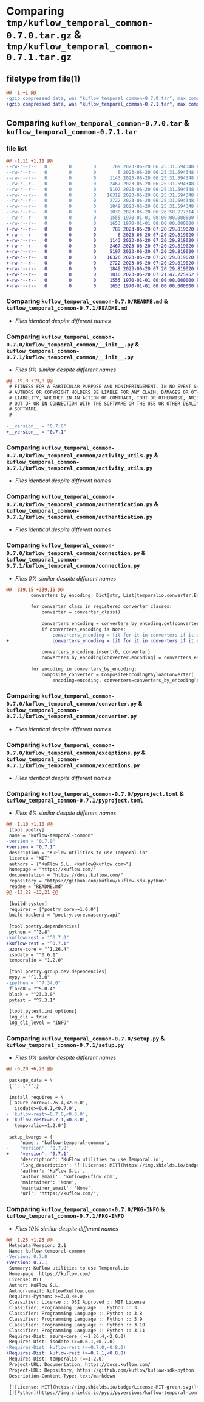 # Comparing `tmp/kuflow_temporal_common-0.7.0.tar.gz` & `tmp/kuflow_temporal_common-0.7.1.tar.gz`

## filetype from file(1)

```diff
@@ -1 +1 @@
-gzip compressed data, was "kuflow_temporal_common-0.7.0.tar", max compression
+gzip compressed data, was "kuflow_temporal_common-0.7.1.tar", max compression
```

## Comparing `kuflow_temporal_common-0.7.0.tar` & `kuflow_temporal_common-0.7.1.tar`

### file list

```diff
@@ -1,11 +1,11 @@
--rw-r--r--   0        0        0      789 2023-06-20 06:25:31.594348 kuflow_temporal_common-0.7.0/README.md
--rw-r--r--   0        0        0        6 2023-06-20 06:25:31.594348 kuflow_temporal_common-0.7.0/VERSION
--rw-r--r--   0        0        0     1143 2023-06-20 06:25:31.594348 kuflow_temporal_common-0.7.0/kuflow_temporal_common/__init__.py
--rw-r--r--   0        0        0     2467 2023-06-20 06:25:31.594348 kuflow_temporal_common-0.7.0/kuflow_temporal_common/activity_utils.py
--rw-r--r--   0        0        0     5197 2023-06-20 06:25:31.594348 kuflow_temporal_common-0.7.0/kuflow_temporal_common/authentication.py
--rw-r--r--   0        0        0    16319 2023-06-20 06:25:31.594348 kuflow_temporal_common-0.7.0/kuflow_temporal_common/connection.py
--rw-r--r--   0        0        0     2722 2023-06-20 06:25:31.594348 kuflow_temporal_common-0.7.0/kuflow_temporal_common/converter.py
--rw-r--r--   0        0        0     1849 2023-06-20 06:25:31.594348 kuflow_temporal_common-0.7.0/kuflow_temporal_common/exceptions.py
--rw-r--r--   0        0        0     1030 2023-06-20 06:26:58.277314 kuflow_temporal_common-0.7.0/pyproject.toml
--rw-r--r--   0        0        0     1555 1970-01-01 00:00:00.000000 kuflow_temporal_common-0.7.0/setup.py
--rw-r--r--   0        0        0     1653 1970-01-01 00:00:00.000000 kuflow_temporal_common-0.7.0/PKG-INFO
+-rw-r--r--   0        0        0      789 2023-06-20 07:20:29.819020 kuflow_temporal_common-0.7.1/README.md
+-rw-r--r--   0        0        0        6 2023-06-20 07:20:29.819020 kuflow_temporal_common-0.7.1/VERSION
+-rw-r--r--   0        0        0     1143 2023-06-20 07:20:29.819020 kuflow_temporal_common-0.7.1/kuflow_temporal_common/__init__.py
+-rw-r--r--   0        0        0     2467 2023-06-20 07:20:29.819020 kuflow_temporal_common-0.7.1/kuflow_temporal_common/activity_utils.py
+-rw-r--r--   0        0        0     5197 2023-06-20 07:20:29.819020 kuflow_temporal_common-0.7.1/kuflow_temporal_common/authentication.py
+-rw-r--r--   0        0        0    16326 2023-06-20 07:20:29.819020 kuflow_temporal_common-0.7.1/kuflow_temporal_common/connection.py
+-rw-r--r--   0        0        0     2722 2023-06-20 07:20:29.819020 kuflow_temporal_common-0.7.1/kuflow_temporal_common/converter.py
+-rw-r--r--   0        0        0     1849 2023-06-20 07:20:29.819020 kuflow_temporal_common-0.7.1/kuflow_temporal_common/exceptions.py
+-rw-r--r--   0        0        0     1010 2023-06-20 07:21:47.225952 kuflow_temporal_common-0.7.1/pyproject.toml
+-rw-r--r--   0        0        0     1555 1970-01-01 00:00:00.000000 kuflow_temporal_common-0.7.1/setup.py
+-rw-r--r--   0        0        0     1653 1970-01-01 00:00:00.000000 kuflow_temporal_common-0.7.1/PKG-INFO
```

### Comparing `kuflow_temporal_common-0.7.0/README.md` & `kuflow_temporal_common-0.7.1/README.md`

 * *Files identical despite different names*

### Comparing `kuflow_temporal_common-0.7.0/kuflow_temporal_common/__init__.py` & `kuflow_temporal_common-0.7.1/kuflow_temporal_common/__init__.py`

 * *Files 0% similar despite different names*

```diff
@@ -19,8 +19,8 @@
 # FITNESS FOR A PARTICULAR PURPOSE AND NONINFRINGEMENT. IN NO EVENT SHALL THE
 # AUTHORS OR COPYRIGHT HOLDERS BE LIABLE FOR ANY CLAIM, DAMAGES OR OTHER
 # LIABILITY, WHETHER IN AN ACTION OF CONTRACT, TORT OR OTHERWISE, ARISING FROM,
 # OUT OF OR IN CONNECTION WITH THE SOFTWARE OR THE USE OR OTHER DEALINGS IN THE
 # SOFTWARE.
 #
 
-__version__ = "0.7.0"
+__version__ = "0.7.1"
```

### Comparing `kuflow_temporal_common-0.7.0/kuflow_temporal_common/activity_utils.py` & `kuflow_temporal_common-0.7.1/kuflow_temporal_common/activity_utils.py`

 * *Files identical despite different names*

### Comparing `kuflow_temporal_common-0.7.0/kuflow_temporal_common/authentication.py` & `kuflow_temporal_common-0.7.1/kuflow_temporal_common/authentication.py`

 * *Files identical despite different names*

### Comparing `kuflow_temporal_common-0.7.0/kuflow_temporal_common/connection.py` & `kuflow_temporal_common-0.7.1/kuflow_temporal_common/connection.py`

 * *Files 0% similar despite different names*

```diff
@@ -339,15 +339,15 @@
         converters_by_encoding: Dict[str, List[temporalio.converter.EncodingPayloadConverter]] = {}
 
         for converter_class in registered_converter_classes:
             converter = converter_class()
 
             converters_encoding = converters_by_encoding.get(converter.encoding, None)
             if converters_encoding is None:
-                converters_encoding = [it for it in converters if it.encoding == it.encoding]
+                converters_encoding = [it for it in converters if it.encoding == converter.encoding]
 
             converters_encoding.insert(0, converter)
             converters_by_encoding[converter.encoding] = converters_encoding
 
         for encoding in converters_by_encoding:
             composite_converter = CompositeEncodingPayloadConverter(
                 encoding=encoding, converters=converters_by_encoding[encoding]
```

### Comparing `kuflow_temporal_common-0.7.0/kuflow_temporal_common/converter.py` & `kuflow_temporal_common-0.7.1/kuflow_temporal_common/converter.py`

 * *Files identical despite different names*

### Comparing `kuflow_temporal_common-0.7.0/kuflow_temporal_common/exceptions.py` & `kuflow_temporal_common-0.7.1/kuflow_temporal_common/exceptions.py`

 * *Files identical despite different names*

### Comparing `kuflow_temporal_common-0.7.0/pyproject.toml` & `kuflow_temporal_common-0.7.1/pyproject.toml`

 * *Files 4% similar despite different names*

```diff
@@ -1,10 +1,10 @@
 [tool.poetry]
 name = "kuflow-temporal-common"
-version = "0.7.0"
+version = "0.7.1"
 description = "KuFlow utilities to use Temporal.io"
 license = "MIT"
 authors = ["KuFlow S.L. <kuflow@kuflow.com>"]
 homepage = "https://kuflow.com/"
 documentation = "https://docs.kuflow.com/"
 repository = "https://github.com/kuflow/kuflow-sdk-python"
 readme = "README.md"
@@ -13,22 +13,21 @@
 
 [build-system]
 requires = ["poetry_core>=1.0.0"]
 build-backend = "poetry.core.masonry.api"
 
 [tool.poetry.dependencies]
 python = "^3.8"
-kuflow-rest = "^0.7.0"
+kuflow-rest = "^0.7.1"
 azure-core = "^1.26.4"
 isodate = "^0.6.1"
 temporalio = "1.2.0"
 
 [tool.poetry.group.dev.dependencies]
 mypy = "^1.3.0"
-ipython = "^7.34.0"
 flake8 = "^5.0.4"
 black = "^23.3.0"
 pytest = "^7.3.1"
 
 [tool.pytest.ini_options]
 log_cli = true
 log_cli_level = "INFO"
```

### Comparing `kuflow_temporal_common-0.7.0/setup.py` & `kuflow_temporal_common-0.7.1/setup.py`

 * *Files 0% similar despite different names*

```diff
@@ -6,20 +6,20 @@
 
 package_data = \
 {'': ['*']}
 
 install_requires = \
 ['azure-core>=1.26.4,<2.0.0',
  'isodate>=0.6.1,<0.7.0',
- 'kuflow-rest>=0.7.0,<0.8.0',
+ 'kuflow-rest>=0.7.1,<0.8.0',
  'temporalio==1.2.0']
 
 setup_kwargs = {
     'name': 'kuflow-temporal-common',
-    'version': '0.7.0',
+    'version': '0.7.1',
     'description': 'KuFlow utilities to use Temporal.io',
     'long_description': '[![License: MIT](https://img.shields.io/badge/License-MIT-green.svg)](https://github.com/kuflow/kuflow-sdk-python/blob/master/LICENSE)\n[![Python](https://img.shields.io/pypi/pyversions/kuflow-temporal-common.svg)](https://pypi.org/project/kuflow-temporal-common)\n[![PyPI](https://img.shields.io/pypi/v/kuflow-temporal-common.svg)](https://pypi.org/project/kuflow-temporal-common)\n\n# KuFlow Temporal Common\n\nTODO\n\n## Documentation\n\nMore detailed docs are available in the [documentation pages](https://docs.kuflow.com/developers/).\n\n## Contributing\n\nWe are happy to receive your help and comments, together we will dance a wonderful KuFlow. Please review our [contribution guide](CONTRIBUTING.md).\n\n## License\n\n[MIT License](https://github.com/kuflow/kuflow-sdk-python/blob/master/LICENSE)\n',
     'author': 'KuFlow S.L.',
     'author_email': 'kuflow@kuflow.com',
     'maintainer': 'None',
     'maintainer_email': 'None',
     'url': 'https://kuflow.com/',
```

### Comparing `kuflow_temporal_common-0.7.0/PKG-INFO` & `kuflow_temporal_common-0.7.1/PKG-INFO`

 * *Files 10% similar despite different names*

```diff
@@ -1,25 +1,25 @@
 Metadata-Version: 2.1
 Name: kuflow-temporal-common
-Version: 0.7.0
+Version: 0.7.1
 Summary: KuFlow utilities to use Temporal.io
 Home-page: https://kuflow.com/
 License: MIT
 Author: KuFlow S.L.
 Author-email: kuflow@kuflow.com
 Requires-Python: >=3.8,<4.0
 Classifier: License :: OSI Approved :: MIT License
 Classifier: Programming Language :: Python :: 3
 Classifier: Programming Language :: Python :: 3.8
 Classifier: Programming Language :: Python :: 3.9
 Classifier: Programming Language :: Python :: 3.10
 Classifier: Programming Language :: Python :: 3.11
 Requires-Dist: azure-core (>=1.26.4,<2.0.0)
 Requires-Dist: isodate (>=0.6.1,<0.7.0)
-Requires-Dist: kuflow-rest (>=0.7.0,<0.8.0)
+Requires-Dist: kuflow-rest (>=0.7.1,<0.8.0)
 Requires-Dist: temporalio (==1.2.0)
 Project-URL: Documentation, https://docs.kuflow.com/
 Project-URL: Repository, https://github.com/kuflow/kuflow-sdk-python
 Description-Content-Type: text/markdown
 
 [![License: MIT](https://img.shields.io/badge/License-MIT-green.svg)](https://github.com/kuflow/kuflow-sdk-python/blob/master/LICENSE)
 [![Python](https://img.shields.io/pypi/pyversions/kuflow-temporal-common.svg)](https://pypi.org/project/kuflow-temporal-common)
```


